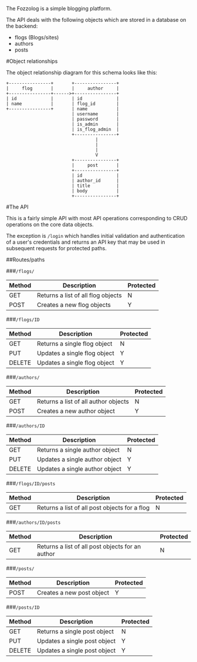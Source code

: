 The Fozzolog is a simple blogging platform. 

The API deals with the following objects which are stored in a database on
the backend:

- flogs (Blogs/sites)
- authors
- posts

#Object relationships

The object relationship diagram for this schema looks like this:

    +----------------+       +----------------+
    |     flog       |       |     author     |
    +----------------+------>+----------------+
    | id             |       | id             |
    | name           |       | flog_id        |
    +----------------+       | name           |
                             | username       |
                             | password       |
                             | is_admin       |
                             | is_flog_admin  |
                             +----------------+
                                      |
                                      |
                                      |
                                      V
                             +----------------+
                             |     post       |
                             +----------------+
                             | id             |
                             | author_id      |
                             | title          |
                             | body           |
                             +----------------+

#The API

This is a fairly simple API with most API operations corresponding to CRUD 
operations on the core data objects.

The exception is `/login` which handles initial validation and
authentication of a user's credentials and returns an API key that may be
used in subsequent requests for protected paths.

##Routes/paths

###`/flogs/` 

| Method    | Description                               | Protected |
| --------- | -----------                               | --------- |
| GET       | Returns a list of all flog objects        | N         |
| POST      | Creates a new flog objects                | Y         |

###`/flogs/ID` 

| Method    | Description                               | Protected |
| --------- | -----------                               | --------- |
| GET       | Returns a single flog object              | N         |
| PUT       | Updates a single flog object              | Y         |
| DELETE    | Updates a single flog object              | Y         |

###`/authors/` 

| Method    | Description                               | Protected |
| --------- | -----------                               | --------- |
| GET       | Returns a list of all author objects      | N         |
| POST      | Creates a new author object               | Y         |

###`/authors/ID` 

| Method    | Description                               | Protected |
| --------- | -----------                               | --------- |
| GET       | Returns a single author object            | N         |
| PUT       | Updates a single author object            | Y         |
| DELETE    | Updates a single author object            | Y         |

###`/flogs/ID/posts` 

| Method    | Description                                       | Protected |
| --------- | -----------                                       | --------- |
| GET       | Returns a list of all post objects for a flog     | N         |

###`/authors/ID/posts` 

| Method    | Description                                       | Protected |
| --------- | -----------                                       | --------- |
| GET       | Returns a list of all post objects for an author  | N         |

###`/posts/` 

| Method    | Description                               | Protected |
| --------- | -----------                               | --------- |
| POST      | Creates a new post object                 | Y         |

###`/posts/ID` 

| Method    | Description                               | Protected |
| --------- | -----------                               | --------- |
| GET       | Returns a single post object              | N         |
| PUT       | Updates a single post object              | Y         |
| DELETE    | Updates a single post object              | Y         |
